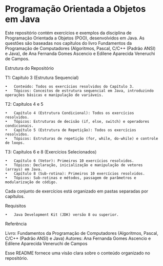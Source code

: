 # Programação Orientada a Objetos em Java

Este repositório contém exercícios e exemplos da disciplina de Programação Orientada a Objetos (POO), desenvolvidos em Java. As questões são baseadas nos capítulos do livro Fundamentos da Programação de Computadores (Algoritmos, Pascal, C/C++ (Padrão ANSI) e Java), de Ana Fernanda Gomes Ascencio e Edilene Aparecida Veneruchi de Campos.

Estrutura do Repositório

T1: Capítulo 3 (Estrutura Sequencial)

	•	Conteúdo: Todos os exercícios resolvidos do Capítulo 3.
	•	Tópicos: Conceitos de estrutura sequencial em Java, introduzindo operações básicas e manipulação de variáveis.

T2: Capítulos 4 e 5

	•	Capítulo 4 (Estrutura Condicional): Todos os exercícios resolvidos.
	•	Tópicos: Estruturas de decisão (if, else, switch) e operadores condicionais.
	•	Capítulo 5 (Estrutura de Repetição): Todos os exercícios resolvidos.
	•	Tópicos: Estruturas de repetição (for, while, do-while) e controle de loops.

T3: Capítulos 6 e 8 (Exercícios Selecionados)

	•	Capítulo 6 (Vetor): Primeiros 10 exercícios resolvidos.
	•	Tópicos: Declaração, inicialização e manipulação de vetores (arrays) em Java.
	•	Capítulo 8 (Sub-rotina): Primeiros 10 exercícios resolvidos.
	•	Tópicos: Sub-rotinas e métodos, passagem de parâmetros e modularização de código.

Cada conjunto de exercícios está organizado em pastas separadas por capítulos.

Requisitos

	•	Java Development Kit (JDK) versão 8 ou superior.

Referência

Livro: Fundamentos da Programação de Computadores (Algoritmos, Pascal, C/C++ (Padrão ANSI) e Java)
Autores: Ana Fernanda Gomes Ascencio e Edilene Aparecida Veneruchi de Campos

Esse README fornece uma visão clara sobre o conteúdo organizado no repositório.